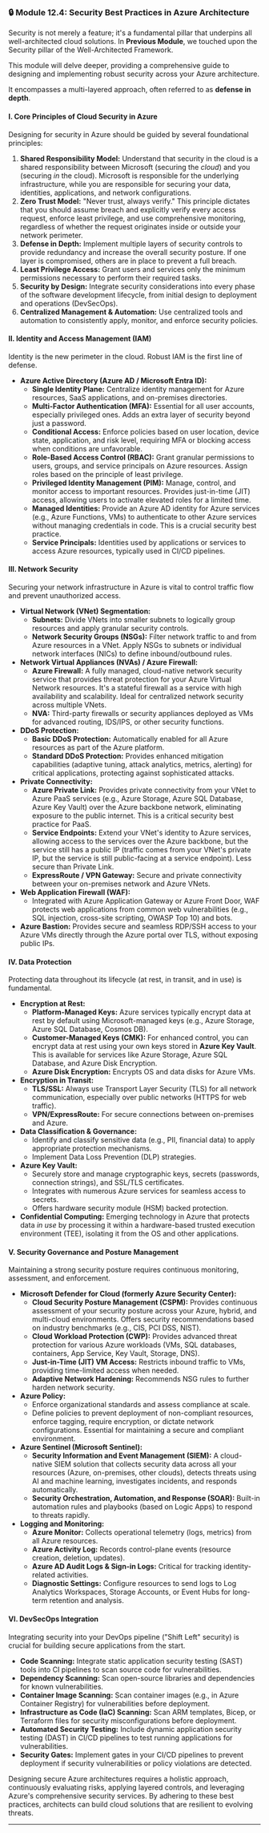 ### **🔒 Module 12.4: Security Best Practices in Azure Architecture**

Security is not merely a feature; it's a fundamental pillar that underpins all well-architected cloud solutions. In **Previous Module**, we touched upon the Security pillar of the Well-Architected Framework. 

This module will delve deeper, providing a comprehensive guide to designing and implementing robust security across your Azure architecture. 

It encompasses a multi-layered approach, often referred to as **defense in depth**.

#### **I. Core Principles of Cloud Security in Azure**

Designing for security in Azure should be guided by several foundational principles:

1.  **Shared Responsibility Model:** Understand that security in the cloud is a shared responsibility between Microsoft (securing the *cloud*) and you (securing *in* the cloud). Microsoft is responsible for the underlying infrastructure, while you are responsible for securing your data, identities, applications, and network configurations.
2.  **Zero Trust Model:** "Never trust, always verify." This principle dictates that you should assume breach and explicitly verify every access request, enforce least privilege, and use comprehensive monitoring, regardless of whether the request originates inside or outside your network perimeter.
3.  **Defense in Depth:** Implement multiple layers of security controls to provide redundancy and increase the overall security posture. If one layer is compromised, others are in place to prevent a full breach.
4.  **Least Privilege Access:** Grant users and services only the minimum permissions necessary to perform their required tasks.
5.  **Security by Design:** Integrate security considerations into every phase of the software development lifecycle, from initial design to deployment and operations (DevSecOps).
6.  **Centralized Management & Automation:** Use centralized tools and automation to consistently apply, monitor, and enforce security policies.

#### **II. Identity and Access Management (IAM)**

Identity is the new perimeter in the cloud. Robust IAM is the first line of defense.

* **Azure Active Directory (Azure AD / Microsoft Entra ID):**
    * **Single Identity Plane:** Centralize identity management for Azure resources, SaaS applications, and on-premises directories.
    * **Multi-Factor Authentication (MFA):** Essential for all user accounts, especially privileged ones. Adds an extra layer of security beyond just a password.
    * **Conditional Access:** Enforce policies based on user location, device state, application, and risk level, requiring MFA or blocking access when conditions are unfavorable.
    * **Role-Based Access Control (RBAC):** Grant granular permissions to users, groups, and service principals on Azure resources. Assign roles based on the principle of least privilege.
    * **Privileged Identity Management (PIM):** Manage, control, and monitor access to important resources. Provides just-in-time (JIT) access, allowing users to activate elevated roles for a limited time.
    * **Managed Identities:** Provide an Azure AD identity for Azure services (e.g., Azure Functions, VMs) to authenticate to other Azure services without managing credentials in code. This is a crucial security best practice.
    * **Service Principals:** Identities used by applications or services to access Azure resources, typically used in CI/CD pipelines.

#### **III. Network Security**

Securing your network infrastructure in Azure is vital to control traffic flow and prevent unauthorized access.

* **Virtual Network (VNet) Segmentation:**
    * **Subnets:** Divide VNets into smaller subnets to logically group resources and apply granular security controls.
    * **Network Security Groups (NSGs):** Filter network traffic to and from Azure resources in a VNet. Apply NSGs to subnets or individual network interfaces (NICs) to define inbound/outbound rules.
* **Network Virtual Appliances (NVAs) / Azure Firewall:**
    * **Azure Firewall:** A fully managed, cloud-native network security service that provides threat protection for your Azure Virtual Network resources. It's a stateful firewall as a service with high availability and scalability. Ideal for centralized network security across multiple VNets.
    * **NVA:** Third-party firewalls or security appliances deployed as VMs for advanced routing, IDS/IPS, or other security functions.
* **DDoS Protection:**
    * **Basic DDoS Protection:** Automatically enabled for all Azure resources as part of the Azure platform.
    * **Standard DDoS Protection:** Provides enhanced mitigation capabilities (adaptive tuning, attack analytics, metrics, alerting) for critical applications, protecting against sophisticated attacks.
* **Private Connectivity:**
    * **Azure Private Link:** Provides private connectivity from your VNet to Azure PaaS services (e.g., Azure Storage, Azure SQL Database, Azure Key Vault) over the Azure backbone network, eliminating exposure to the public internet. This is a critical security best practice for PaaS.
    * **Service Endpoints:** Extend your VNet's identity to Azure services, allowing access to the services over the Azure backbone, but the service still has a public IP (traffic comes from your VNet's private IP, but the service is still public-facing at a service endpoint). Less secure than Private Link.
    * **ExpressRoute / VPN Gateway:** Secure and private connectivity between your on-premises network and Azure VNets.
* **Web Application Firewall (WAF):**
    * Integrated with Azure Application Gateway or Azure Front Door, WAF protects web applications from common web vulnerabilities (e.g., SQL injection, cross-site scripting, OWASP Top 10) and bots.
* **Azure Bastion:** Provides secure and seamless RDP/SSH access to your Azure VMs directly through the Azure portal over TLS, without exposing public IPs.

#### **IV. Data Protection**

Protecting data throughout its lifecycle (at rest, in transit, and in use) is fundamental.

* **Encryption at Rest:**
    * **Platform-Managed Keys:** Azure services typically encrypt data at rest by default using Microsoft-managed keys (e.g., Azure Storage, Azure SQL Database, Cosmos DB).
    * **Customer-Managed Keys (CMK):** For enhanced control, you can encrypt data at rest using your own keys stored in **Azure Key Vault**. This is available for services like Azure Storage, Azure SQL Database, and Azure Disk Encryption.
    * **Azure Disk Encryption:** Encrypts OS and data disks for Azure VMs.
* **Encryption in Transit:**
    * **TLS/SSL:** Always use Transport Layer Security (TLS) for all network communication, especially over public networks (HTTPS for web traffic).
    * **VPN/ExpressRoute:** For secure connections between on-premises and Azure.
* **Data Classification & Governance:**
    * Identify and classify sensitive data (e.g., PII, financial data) to apply appropriate protection mechanisms.
    * Implement Data Loss Prevention (DLP) strategies.
* **Azure Key Vault:**
    * Securely store and manage cryptographic keys, secrets (passwords, connection strings), and SSL/TLS certificates.
    * Integrates with numerous Azure services for seamless access to secrets.
    * Offers hardware security module (HSM) backed protection.
* **Confidential Computing:** Emerging technology in Azure that protects data *in use* by processing it within a hardware-based trusted execution environment (TEE), isolating it from the OS and other applications.

#### **V. Security Governance and Posture Management**

Maintaining a strong security posture requires continuous monitoring, assessment, and enforcement.

* **Microsoft Defender for Cloud (formerly Azure Security Center):**
    * **Cloud Security Posture Management (CSPM):** Provides continuous assessment of your security posture across your Azure, hybrid, and multi-cloud environments. Offers security recommendations based on industry benchmarks (e.g., CIS, PCI DSS, NIST).
    * **Cloud Workload Protection (CWP):** Provides advanced threat protection for various Azure workloads (VMs, SQL databases, containers, App Service, Key Vault, Storage, DNS).
    * **Just-in-Time (JIT) VM Access:** Restricts inbound traffic to VMs, providing time-limited access when needed.
    * **Adaptive Network Hardening:** Recommends NSG rules to further harden network security.
* **Azure Policy:**
    * Enforce organizational standards and assess compliance at scale.
    * Define policies to prevent deployment of non-compliant resources, enforce tagging, require encryption, or dictate network configurations. Essential for maintaining a secure and compliant environment.
* **Azure Sentinel (Microsoft Sentinel):**
    * **Security Information and Event Management (SIEM):** A cloud-native SIEM solution that collects security data across all your resources (Azure, on-premises, other clouds), detects threats using AI and machine learning, investigates incidents, and responds automatically.
    * **Security Orchestration, Automation, and Response (SOAR):** Built-in automation rules and playbooks (based on Logic Apps) to respond to threats rapidly.
* **Logging and Monitoring:**
    * **Azure Monitor:** Collects operational telemetry (logs, metrics) from all Azure resources.
    * **Azure Activity Log:** Records control-plane events (resource creation, deletion, updates).
    * **Azure AD Audit Logs & Sign-in Logs:** Critical for tracking identity-related activities.
    * **Diagnostic Settings:** Configure resources to send logs to Log Analytics Workspaces, Storage Accounts, or Event Hubs for long-term retention and analysis.

#### **VI. DevSecOps Integration**

Integrating security into your DevOps pipeline ("Shift Left" security) is crucial for building secure applications from the start.

* **Code Scanning:** Integrate static application security testing (SAST) tools into CI pipelines to scan source code for vulnerabilities.
* **Dependency Scanning:** Scan open-source libraries and dependencies for known vulnerabilities.
* **Container Image Scanning:** Scan container images (e.g., in Azure Container Registry) for vulnerabilities before deployment.
* **Infrastructure as Code (IaC) Scanning:** Scan ARM templates, Bicep, or Terraform files for security misconfigurations before deployment.
* **Automated Security Testing:** Include dynamic application security testing (DAST) in CI/CD pipelines to test running applications for vulnerabilities.
* **Security Gates:** Implement gates in your CI/CD pipelines to prevent deployment if security vulnerabilities or policy violations are detected.

Designing secure Azure architectures requires a holistic approach, continuously evaluating risks, applying layered controls, and leveraging Azure's comprehensive security services. By adhering to these best practices, architects can build cloud solutions that are resilient to evolving threats.

---
